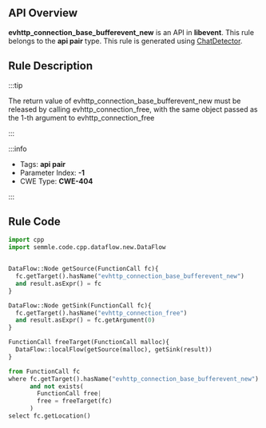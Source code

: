 ---
---


## API Overview
**evhttp_connection_base_bufferevent_new** is an API in **libevent**. This rule belongs to the **api pair** type. This rule is generated using [ChatDetector](../../tools/ChatDetector).
## Rule Description

:::tip

The return value of evhttp_connection_base_bufferevent_new must be released by calling evhttp_connection_free, with the same object passed as the 1-th argument to evhttp_connection_free

:::

:::info

- Tags: **api pair**
- Parameter Index: **-1**
- CWE Type: **CWE-404**

:::

## Rule Code
```python
import cpp
import semmle.code.cpp.dataflow.new.DataFlow


DataFlow::Node getSource(FunctionCall fc){
  fc.getTarget().hasName("evhttp_connection_base_bufferevent_new")
  and result.asExpr() = fc
}

DataFlow::Node getSink(FunctionCall fc){
  fc.getTarget().hasName("evhttp_connection_free")
  and result.asExpr() = fc.getArgument(0)
}

FunctionCall freeTarget(FunctionCall malloc){
  DataFlow::localFlow(getSource(malloc), getSink(result))
}

from FunctionCall fc
where fc.getTarget().hasName("evhttp_connection_base_bufferevent_new")
      and not exists(
        FunctionCall free| 
        free = freeTarget(fc)
      )
select fc.getLocation()

```